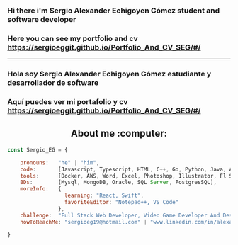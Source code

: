 ### Hi there i'm Sergio Alexander Echigoyen Gómez student and software developer
### Here you can see my portfolio and cv https://sergioeggit.github.io/Portfolio_And_CV_SEG/#/
----
### Hola soy Sergio Alexander Echigoyen Gómez estudiante y desarrollador de software
### Aquí puedes ver mi portafolio y cv https://sergioeggit.github.io/Portfolio_And_CV_SEG/#/



<h2 align="center"> About me :computer:</h2>

```javascript
const Sergio_EG = {

    pronouns:   "he" | "him",
    code:       [Javascript, Typescript, HTML, C++, Go, Python, Java, Assembly, C#, C],
    tools:      [Docker, AWS, Word, Excel, Photoshop, Illustrator, Fl Studio, Sibelius, Android, Unity],
    BDs:        [Mysql, MongoDB, Oracle, SQL Server, PostgresSQL],
    moreInfo:   {
                  learning: "React, Swift",
                  favoriteEditor: "Notepad++, VS Code"
                },
    challenge:  "Full Stack Web Developer, Video Game Developer And Designer",
    howToReachMe: "sergioeg19@hotmail.com" | "www.linkedin.com/in/alexanderechigoyen"
    
}
```

